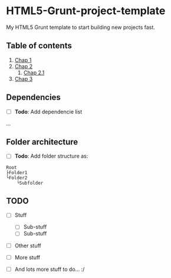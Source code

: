 # HTML5-Grunt-project-template

My HTML5 Grunt template to start building new projects fast.

## Table of contents

1. [Chap 1](#chap-1)
2. [Chap 2](#chap-2)
	1. [Chap 2.1](#chap-2.1)
3. [Chap 3](#chap-3)

## Dependencies

* [ ] __Todo__: Add dependencie list

<!-- List dependencies here -->
...
<!-- /List dependencies here -->

## Folder architecture

* [ ] __Todo__: Add folder structure as:

<!-- Folder structure code block -->

		
	Root
	├Folder1
	└Folder2
		└Subfolder
	

<!-- /Folder structure code block -->

## TODO

* [ ] Stuff
	* [ ] Sub-stuff
	* [ ] Sub-stuff
* [ ] Other stuff
* [ ] More stuff
* [ ] And lots more stuff to do... :/

